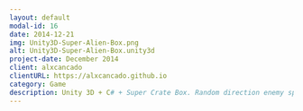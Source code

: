 ```yaml
---
layout: default
modal-id: 16
date: 2014-12-21
img: Unity3D-Super-Alien-Box.png
alt: Unity3D-Super-Alien-Box.unity3d
project-date: December 2014
client: alxcancado
clientURL: https://alxcancado.github.io
category: Game
description: Unity 3D + C# + Super Crate Box. Random direction enemy spawning similar to Super Crate Box indie game.
---
```

